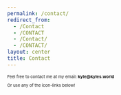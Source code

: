 ```yaml
---
permalink: /contact/
redirect_from:
  - /Contact
  - /CONTACT
  - /Contact/
  - /CONTACT/
layout: center
title: Contact
---
```


<style>
@media screen and (min-width: 2000px), screen and (min-height: 900px) {
    p { font-size: 1vw; }
    .misc-content { max-width: 800px }
}
</style>


Feel free to contact me at my email: __kyle@kyles.world__


Or use any of the icon-links below!
